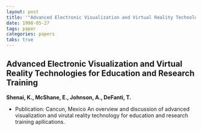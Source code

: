 ```yaml
---
layout: post
title: '"Advanced Electronic Visualization and Virtual Reality Technologies for Education and Research Training"'
date: 1998-05-27
tags: paper
categories: papers
tabs: true
---
```


## Advanced Electronic Visualization and Virtual Reality Technologies for Education and Research Training
**Shenai, K., McShane, E., Johnson, A., DeFanti, T.**
- Publication: Cancun, Mexico
An overview and discussion of advanced visualization and virutal reality technology for education and research training apllications.